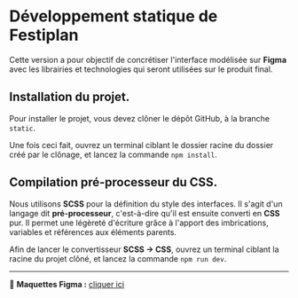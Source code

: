 # Développement statique de Festiplan
Cette version a pour objectif de concrétiser l'interface modélisée sur 
**Figma** avec les librairies et technologies qui seront utilisées sur le 
produit final.

## Installation du projet.
Pour installer le projet, vous devez clôner le dépôt GitHub, à la branche 
`static`.

Une fois ceci fait, ouvrez un terminal ciblant le dossier racine du dossier 
créé par le clônage, et lancez la commande `npm install`.

## Compilation pré-processeur du CSS.
Nous utilisons **SCSS** pour la définition du style des interfaces. Il 
s'agit d'un langage dit **pré-processeur**, c'est-à-dire qu'il est ensuite 
converti en **CSS** pur. Il permet une légèreté d'écriture grâce à l'apport 
des imbrications, variables et références aux éléments parents.

Afin de lancer le convertisseur **SCSS → CSS**, ouvrez un terminal ciblant 
la racine du projet clôné, et lancez la commande `npm run dev`.

---
🔗 **Maquettes Figma :** [cliquer ici](https://www.figma.com/file/cLVqCZBhZ2x1X67TSpMvsY/Maquette-Festiplan?type=design&node-id=0%3A1&mode=design&t=UZZhdu5YVisIvoPA-1)